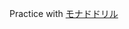Practice with [モナドドリル](https://techbookfest.org/product/jWEWpVGasBBr1fGYSrA9f8?productVariantID=mNQes2SZe3FBVY31MtdVux) 
